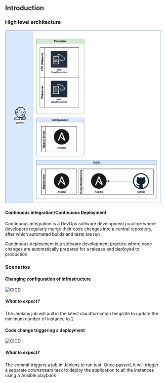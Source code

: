 ## Introduction

### High level architecture

![CICD](https://github.com/sebastianlzy/draw-io/raw/master/awesomebuilder/awesomebuilderIII-CICD.png)

#### Continuous integration/Continuous Deployment

Continuous integration is a DevOps software development practice where developers regularly merge their code changes into a central repository, after which automated builds and tests are run

Continuous deployment is a software development practice where code changes are automatically prepared for a release and deployed to production.

### Scenarios

#### Changing configuration of infrastructure

![CICD](./readme/updateConfiguration.gif)

##### What to expect?
The Jenkins job will pull in the latest cloudformation template to update the minimum number of instance to 2  


#### Code change triggering a deployment

![CICD](./readme/CICD.gif)

##### What to expect?
The commit triggers a job in Jenkins to run test. Once passed, it will trigger a separate downstream task to deploy the application to all the instances using a Ansible playbook
